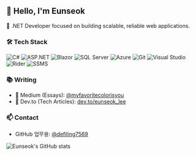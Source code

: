 ## 👋 Hello, I'm Eunseok

🎯 .NET Developer focused on building scalable, reliable web applications.

### 🛠️ Tech Stack

![C#](https://img.shields.io/badge/C%23-239120?style=for-the-badge&logo=c-sharp&logoColor=white)
![ASP.NET](https://img.shields.io/badge/ASP.NET-512BD4?style=for-the-badge&logo=.net&logoColor=white)
![Blazor](https://img.shields.io/badge/Blazor-512BD4?style=for-the-badge&logo=blazor&logoColor=white)
![SQL Server](https://img.shields.io/badge/SQL%20Server-CC2927?style=for-the-badge&logo=microsoftsqlserver&logoColor=white)
![Azure](https://img.shields.io/badge/Azure-0078D4?style=for-the-badge&logo=microsoftazure&logoColor=white)
![Git](https://img.shields.io/badge/Git-F05032?style=for-the-badge&logo=git&logoColor=white)
![Visual Studio](https://img.shields.io/badge/VS-5C2D91?style=for-the-badge&logo=visualstudio&logoColor=white)
![Rider](https://img.shields.io/badge/Rider-000000?style=for-the-badge&logo=jetbrains&logoColor=white)
![SSMS](https://img.shields.io/badge/SSMS-CC2927?style=for-the-badge&logo=microsoftsqlserver&logoColor=white)


### 📚 Writing
- 📝 Medium (Essays): [@myfavoritecolorisyou](https://medium.com/@myfavoritecolorisyou)
- 📘 Dev.to (Tech Articles): [dev.to/eunseok_lee](https://dev.to/eunseok_lee_d9af88f3cf8f0)

### 📫 Contact
- GitHub 업무용: [@defiling7569](https://github.com/defiling7569)

<!-- GitHub Stats or Badges (optional) -->
![Eunseok's GitHub stats](https://github-readme-stats.vercel.app/api?username=myfavoritecolorisyou&show_icons=true&theme=default)
